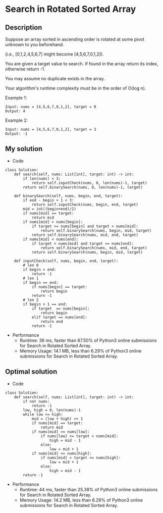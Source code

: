 # Search in Rotated Sorted Array

## Description
Suppose an array sorted in ascending order is rotated at some pivot unknown to you beforehand.

(i.e., [0,1,2,4,5,6,7] might become [4,5,6,7,0,1,2]).

You are given a target value to search. If found in the array return its index, otherwise return -1.

You may assume no duplicate exists in the array.

Your algorithm's runtime complexity must be in the order of O(log n).

Example 1:
```
Input: nums = [4,5,6,7,0,1,2], target = 0
Output: 4
```
Example 2:
```
Input: nums = [4,5,6,7,0,1,2], target = 3
Output: -1
```

## My solution
- Code
```
class Solution:
    def search(self, nums: List[int], target: int) -> int:
        if len(nums) < 3:
            return self.inputCheck(nums, 0, len(nums)-1, target)
        return self.binarySearch(nums, 0, len(nums)-1, target)
        
    def binarySearch(self, nums, begin, end, target):
        if end - begin + 1 < 3:
            return self.inputCheck(nums, begin, end, target)
        mid = int((begin+end)/2)
        if nums[mid] == target:
            return mid
        if nums[mid] > nums[begin]:
            if target >= nums[begin] and target < nums[mid]:
                return self.binarySearch(nums, begin, mid, target)
            return self.binarySearch(nums, mid, end, target)
        if nums[mid] < nums[end]:
            if target > nums[mid] and target <= nums[end]:
                return self.binarySearch(nums, mid, end, target)
            return self.binarySearch(nums, begin, mid, target)
    
    def inputCheck(self, nums, begin, end, target):
        # len 0
        if begin > end:
            return -1
        # len 1
        if begin == end:
            if nums[begin] == target:
                return begin
            return -1
        # len 2
        if begin + 1 == end:
            if target  == nums[begin]:
                return begin
            elif target == nums[end]:
                return end
            return -1
```
- Performance
  - Runtime: 36 ms, faster than 87.50% of Python3 online submissions for Search in Rotated Sorted Array.
  - Memory Usage: 14.1 MB, less than 6.29% of Python3 online submissions for Search in Rotated Sorted Array.
  
## Optimal solution
- Code
```
class Solution:
    def search(self, nums: List[int], target: int) -> int:
        if not nums:
            return -1
        low, high = 0, len(nums)-1
        while low <= high:
            mid = (low + high) >> 1
            if nums[mid] == target:
                return mid
            if nums[mid] >= nums[low]:
                if nums[low] <= target < nums[mid]:
                    high = mid - 1
                else:
                    low = mid + 1
            if nums[mid] <= nums[high]:
                if nums[mid] < target <= nums[high]:
                    low = mid + 1
                else:
                    high = mid - 1
        return -1
```
- Performance
  - Runtime: 44 ms, faster than 25.38% of Python3 online submissions for Search in Rotated Sorted Array.
  - Memory Usage: 14.2 MB, less than 6.29% of Python3 online submissions for Search in Rotated Sorted Array.
